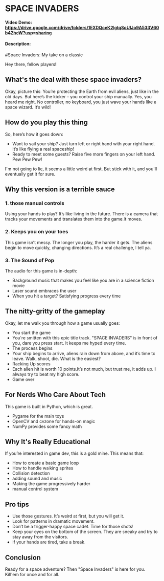 # SPACE INVADERS
#### Video Demo: https://drive.google.com/drive/folders/1EXDQceK2lgtqSoUlJo9A533V60b42hcW?usp=sharing
#### Description:
#Space Invaders: My take on a classic

Hey there, fellow players!

## What's the deal with these space invaders?

Okay, picture this: You’re protecting the Earth from evil aliens, just like in the old days. But here’s the kicker – you control your ship manually. Yes, you heard me right. No controller, no keyboard, you just wave your hands like a space wizard. It’s wild!

## How do you play this thing

So, here’s how it goes down:
- Want to sail your ship? Just turn left or right hand with your right hand. It’s like flying a real spaceship!
- Ready to meet some guests? Raise five more fingers on your left hand. Pew Pew Pew!

I'm not going to lie, it seems a little weird at first. But stick with it, and you'll eventually get it for sure.

## Why this version is a terrible sauce

### 1. those manual controls
Using your hands to play? It’s like living in the future. There is a camera that tracks your movements and translates them into the game.It moves.

### 2. Keeps you on your toes
This game isn’t messy. The longer you play, the harder it gets. The aliens begin to move quickly, changing directions. It’s a real challenge, I tell ya.

### 3. The Sound of Pop
The audio for this game is in-depth:
- Background music that makes you feel like you are in a science fiction movie
- Laser sound embraces the user
- When you hit a target? Satisfying progress every time

## The nitty-gritty of the gameplay
Okay, let me walk you through how a game usually goes:
- You start the game
- You're smitten with this epic title track. "SPACE INVADERS" is in front of you, dare you press start. It keeps me hyped every time.
- The process begins
- Your ship begins to arrive, aliens rain down from above, and it’s time to leave. Walk, shoot, die. What is the easiest?
- Racking Up scores
- Each alien hit is worth 10 points.It’s not much, but trust me, it adds up. I always try to beat my high score.
- Game over

## For Nerds Who Care About Tech
This game is built in Python, which is great.
- Pygame for the main toys
- OpenCV and cvzone for hands-on magic
- NumPy provides some fancy math

## Why It's Really Educational
If you’re interested in game dev, this is a gold mine. This means that:
- How to create a basic game loop
- How to handle walking sprites
- Collision detection
- adding sound and music
- Making the game progressively harder
-  manual control system

## Pro tips

- Use those gestures. It’s weird at first, but you will get it.
- Look for patterns in dramatic movement.
- Don’t be a trigger-happy space cadet. Time for those shots!
- Keep your eyes on the bottom of the screen. They are sneaky and try to stay away from the visitors.
- If your hands are tired, take a break.

## Conclusion
Ready for a space adventure? Then "Space Invaders" is here for you.
Kill'em for once and for all.

